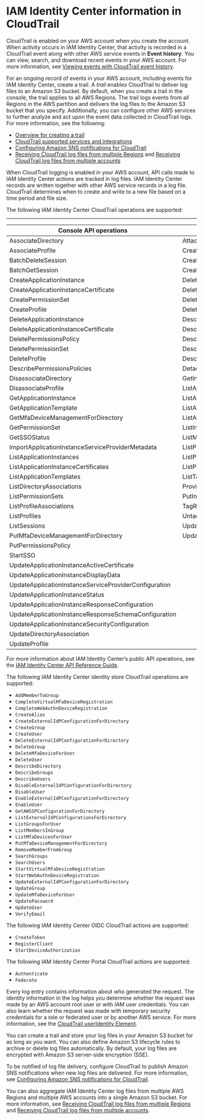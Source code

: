 # IAM Identity Center information in CloudTrail<a name="sso-info-in-cloudtrail"></a>

CloudTrail is enabled on your AWS account when you create the account\. When activity occurs in IAM Identity Center, that activity is recorded in a CloudTrail event along with other AWS service events in **Event history**\. You can view, search, and download recent events in your AWS account\. For more information, see [Viewing events with CloudTrail event history](https://docs.aws.amazon.com/awscloudtrail/latest/userguide/view-cloudtrail-events.html)\. 

For an ongoing record of events in your AWS account, including events for IAM Identity Center, create a trail\. A *trail* enables CloudTrail to deliver log files to an Amazon S3 bucket\. By default, when you create a trail in the console, the trail applies to all AWS Regions\. The trail logs events from all Regions in the AWS partition and delivers the log files to the Amazon S3 bucket that you specify\. Additionally, you can configure other AWS services to further analyze and act upon the event data collected in CloudTrail logs\. For more information, see the following: 
+ [Overview for creating a trail](https://docs.aws.amazon.com/awscloudtrail/latest/userguide/cloudtrail-create-and-update-a-trail.html)
+ [CloudTrail supported services and integrations](https://docs.aws.amazon.com/awscloudtrail/latest/userguide/cloudtrail-aws-service-specific-topics.html#cloudtrail-aws-service-specific-topics-integrations)
+ [Configuring Amazon SNS notifications for CloudTrail](https://docs.aws.amazon.com/awscloudtrail/latest/userguide/getting_notifications_top_level.html)
+ [Receiving CloudTrail log files from multiple Regions](https://docs.aws.amazon.com/awscloudtrail/latest/userguide/receive-cloudtrail-log-files-from-multiple-regions.html) and [Receiving CloudTrail log files from multiple accounts](https://docs.aws.amazon.com/awscloudtrail/latest/userguide/cloudtrail-receive-logs-from-multiple-accounts.html)

When CloudTrail logging is enabled in your AWS account, API calls made to IAM Identity Center actions are tracked in log files\. IAM Identity Center records are written together with other AWS service records in a log file\. CloudTrail determines when to create and write to a new file based on a time period and file size\.

The following IAM Identity Center CloudTrail operations are supported:


****  

| Console API operations | Public API operations | 
| --- | --- | 
| AssociateDirectory | AttachManagedPolicyToPermissionSet | 
| AssociateProfile | CreateAccountAssignment | 
| BatchDeleteSession | CreateInstanceAccessControlAttributeConfiguration | 
| BatchGetSession | CreatePermissionSet | 
| CreateApplicationInstance | DeleteAccountAssignment | 
| CreateApplicationInstanceCertificate | DeleteInlinePolicyFromPermissionSet | 
| CreatePermissionSet | DeleteInstanceAccessControlAttributeConfiguration | 
| CreateProfile | DeletePermissionSet | 
| DeleteApplicationInstance | DescribeAccountAssignmentCreationStatus | 
| DeleteApplicationInstanceCertificate | DescribeAccountAssignmentDeletionStatus | 
| DeletePermissionsPolicy | DescribeInstanceAccessControlAttributeConfiguration | 
| DeletePermissionSet | DescribePermissionSet | 
| DeleteProfile | DescribePermissionSetProvisioningStatus | 
| DescribePermissionsPolicies | DetachManagedPolicyFromPermissionSet | 
| DisassociateDirectory | GetInlinePolicyForPermissionSet | 
| DisassociateProfile | ListAccountAssignmentCreationStatus | 
| GetApplicationInstance | ListAccountAssignmentDeletionStatus | 
| GetApplicationTemplate | ListAccountAssignments | 
| GetMfaDeviceManagementForDirectory | ListAccountsForProvisionedPermissionSet | 
| GetPermissionSet | ListInstances | 
| GetSSOStatus | ListManagedPoliciesInPermissionSet | 
| ImportApplicationInstanceServiceProviderMetadata | ListPermissionSetProvisioningStatus | 
| ListApplicationInstances | ListPermissionSets | 
| ListApplicationInstanceCertificates | ListPermissionSetsProvisionedToAccount | 
| ListApplicationTemplates | ListTagsForResource | 
| ListDirectoryAssociations | ProvisionPermissionSet | 
| ListPermissionSets | PutInlinePolicyToPermissionSet | 
| ListProfileAssociations | TagResource | 
| ListProfiles | UntagResource | 
| ListSessions | UpdateInstanceAccessControlAttributeConfiguration | 
| PutMfaDeviceManagementForDirectory | UpdatePermissionSet | 
| PutPermissionsPolicy |  | 
| StartSSO |  | 
| UpdateApplicationInstanceActiveCertificate |  | 
| UpdateApplicationInstanceDisplayData |  | 
| UpdateApplicationInstanceServiceProviderConfiguration |  | 
| UpdateApplicationInstanceStatus |  | 
| UpdateApplicationInstanceResponseConfiguration |  | 
| UpdateApplicationInstanceResponseSchemaConfiguration |  | 
| UpdateApplicationInstanceSecurityConfiguration |  | 
| UpdateDirectoryAssociation |  | 
| UpdateProfile |  | 

For more information about IAM Identity Center’s public API operations, see the [IAM Identity Center API Reference Guide](https://docs.aws.amazon.com/singlesignon/latest/APIReference/welcome.html)\.

The following IAM Identity Center identity store CloudTrail operations are supported:
+ `AddMemberToGroup`
+ `CompleteVirtualMfaDeviceRegistration`
+ `CompleteWebAuthnDeviceRegistration`
+ `CreateAlias`
+ `CreateExternalIdPConfigurationForDirectory` 
+ `CreateGroup`
+ `CreateUser`
+ `DeleteExternalIdPConfigurationForDirectory`
+ `DeleteGroup`
+ `DeleteMfaDeviceForUser`
+ `DeleteUser`
+ `DescribeDirectory`
+ `DescribeGroups`
+ `DescribeUsers`
+ `DisableExternalIdPConfigurationForDirectory`
+ `DisableUser`
+ `EnableExternalIdPConfigurationForDirectory`
+ `EnableUser`
+ `GetAWSSPConfigurationForDirectory`
+ `ListExternalIdPConfigurationsForDirectory`
+ `ListGroupsForUser`
+ `ListMembersInGroup`
+ `ListMfaDevicesForUser`
+ `PutMfaDeviceManagementForDirectory`
+ `RemoveMemberFromGroup`
+ `SearchGroups`
+ `SearchUsers`
+ `StartVirtualMfaDeviceRegistration`
+ `StartWebAuthnDeviceRegistration`
+ `UpdateExternalIdPConfigurationForDirectory` 
+ `UpdateGroup`
+ `UpdateMfaDeviceForUser`
+ `UpdatePassword`
+ `UpdateUser`
+ `VerifyEmail`

The following IAM Identity Center OIDC CloudTrail actions are supported:
+ `CreateToken`
+ `RegisterClient`
+ `StartDeviceAuthorization`

The following IAM Identity Center Portal CloudTrail actions are supported:
+ `Authenticate`
+ `Federate`

Every log entry contains information about who generated the request\. The identity information in the log helps you determine whether the request was made by an AWS account root user or with IAM user credentials\. You can also learn whether the request was made with temporary security credentials for a role or federated user or by another AWS service\. For more information, see the [CloudTrail userIdentity Element](https://docs.aws.amazon.com/awscloudtrail/latest/userguide/cloudtrail-event-reference-user-identity.html)\.

You can create a trail and store your log files in your Amazon S3 bucket for as long as you want\. You can also define Amazon S3 lifecycle rules to archive or delete log files automatically\. By default, your log files are encrypted with Amazon S3 server\-side encryption \(SSE\)\.

To be notified of log file delivery, configure CloudTrail to publish Amazon SNS notifications when new log files are delivered\. For more information, see [Configuring Amazon SNS notifications for CloudTrail](https://docs.aws.amazon.com/awscloudtrail/latest/userguide/getting_notifications_top_level.html)\.

You can also aggregate IAM Identity Center log files from multiple AWS Regions and multiple AWS accounts into a single Amazon S3 bucket\. For more information, see [Receiving CloudTrail log files from multiple Regions](https://docs.aws.amazon.com/awscloudtrail/latest/userguide/receive-cloudtrail-log-files-from-multiple-regions.html) and [Receiving CloudTrail log files from multiple accounts](https://docs.aws.amazon.com/awscloudtrail/latest/userguide/cloudtrail-receive-logs-from-multiple-accounts.html)\.
